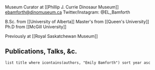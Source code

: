 Museum Curator at [[Phillip J. Currie Dinosaur Museum]]
ebamforth@dinomuseum.ca
Twitter/Instagram: @EL_Bamforth

B.Sc. from [[University of Alberta]]
Master's from [[Queen's University]]
Ph.D from [[McGill University]]

Previously at [[Royal Saskatchewan Museum]]

## Publications, Talks, &c.
```dataview
list title where icontains(authors, "Emily Bamforth") sort year asc
```